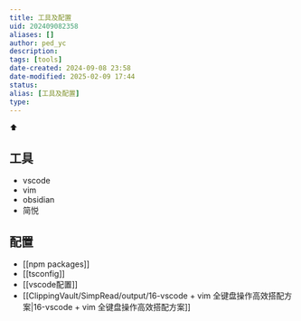 ```yaml
---
title: 工具及配置
uid: 202409082358
aliases: []
author: ped_yc
description: 
tags: [tools]
date-created: 2024-09-08 23:58
date-modified: 2025-02-09 17:44
status: 
alias: [工具及配置]
type: 
---
```


⬆

## 工具

- vscode
- vim
- obsidian
- 简悦

## 配置

- [[npm packages]]
- [[tsconfig]]
- [[vscode配置]]
- [[ClippingVault/SimpRead/output/16-vscode + vim 全键盘操作高效搭配方案|16-vscode + vim 全键盘操作高效搭配方案]]
